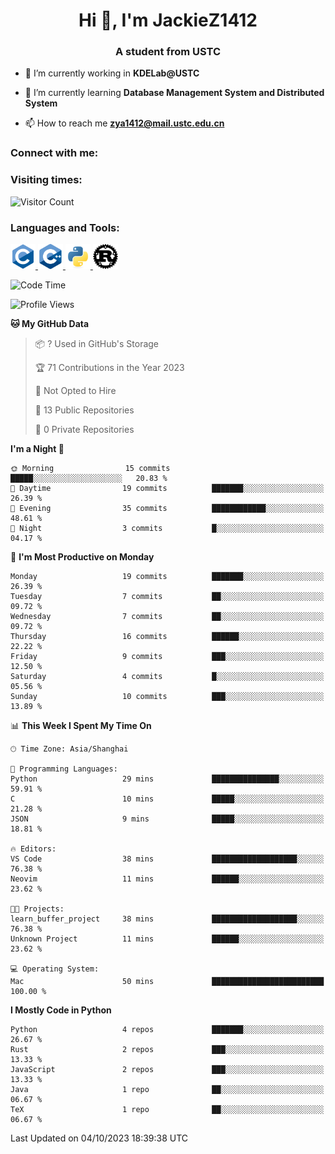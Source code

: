 <h1 align="center">Hi 👋, I'm JackieZ1412</h1>
<h3 align="center">A student from USTC</h3>

- 🔭 I’m currently working in **KDELab@USTC**

- 🌱 I’m currently learning **Database Management System and Distributed System**

- 📫 How to reach me **zya1412@mail.ustc.edu.cn**

<h3 align="left">Connect with me:</h3>
<p align="left">
</p>

<h3 align="left">Visiting times:</h3>
<p align="left">
</p>

![Visitor Count](https://profile-counter.glitch.me/Christmas/count.svg)

<h3 align="left">Languages and Tools:</h3>
<p align="left"> <a href="https://www.cprogramming.com/" target="_blank" rel="noreferrer"> <img src="https://raw.githubusercontent.com/devicons/devicon/master/icons/c/c-original.svg" alt="c" width="40" height="40"/> </a> <a href="https://www.w3schools.com/cpp/" target="_blank" rel="noreferrer"> <img src="https://raw.githubusercontent.com/devicons/devicon/master/icons/cplusplus/cplusplus-original.svg" alt="cplusplus" width="40" height="40"/> </a> <a href="https://www.python.org" target="_blank" rel="noreferrer"> <img src="https://raw.githubusercontent.com/devicons/devicon/master/icons/python/python-original.svg" alt="python" width="40" height="40"/> </a> <a href="https://www.rust-lang.org" target="_blank" rel="noreferrer"> <img src="https://raw.githubusercontent.com/devicons/devicon/master/icons/rust/rust-plain.svg" alt="rust" width="40" height="40"/> </a> </p>



<!--START_SECTION:waka-->
![Code Time](http://img.shields.io/badge/Code%20Time-530%20hrs%206%20mins-blue)

![Profile Views](http://img.shields.io/badge/Profile%20Views-0-blue)

**🐱 My GitHub Data** 

> 📦 ? Used in GitHub's Storage 
 > 
> 🏆 71 Contributions in the Year 2023
 > 
> 🚫 Not Opted to Hire
 > 
> 📜 13 Public Repositories 
 > 
> 🔑 0 Private Repositories 
 > 
**I'm a Night 🦉** 

```text
🌞 Morning                15 commits          █████░░░░░░░░░░░░░░░░░░░░   20.83 % 
🌆 Daytime                19 commits          ███████░░░░░░░░░░░░░░░░░░   26.39 % 
🌃 Evening                35 commits          ████████████░░░░░░░░░░░░░   48.61 % 
🌙 Night                  3 commits           █░░░░░░░░░░░░░░░░░░░░░░░░   04.17 % 
```
📅 **I'm Most Productive on Monday** 

```text
Monday                   19 commits          ███████░░░░░░░░░░░░░░░░░░   26.39 % 
Tuesday                  7 commits           ██░░░░░░░░░░░░░░░░░░░░░░░   09.72 % 
Wednesday                7 commits           ██░░░░░░░░░░░░░░░░░░░░░░░   09.72 % 
Thursday                 16 commits          ██████░░░░░░░░░░░░░░░░░░░   22.22 % 
Friday                   9 commits           ███░░░░░░░░░░░░░░░░░░░░░░   12.50 % 
Saturday                 4 commits           █░░░░░░░░░░░░░░░░░░░░░░░░   05.56 % 
Sunday                   10 commits          ███░░░░░░░░░░░░░░░░░░░░░░   13.89 % 
```


📊 **This Week I Spent My Time On** 

```text
🕑︎ Time Zone: Asia/Shanghai

💬 Programming Languages: 
Python                   29 mins             ███████████████░░░░░░░░░░   59.91 % 
C                        10 mins             █████░░░░░░░░░░░░░░░░░░░░   21.28 % 
JSON                     9 mins              █████░░░░░░░░░░░░░░░░░░░░   18.81 % 

🔥 Editors: 
VS Code                  38 mins             ███████████████████░░░░░░   76.38 % 
Neovim                   11 mins             ██████░░░░░░░░░░░░░░░░░░░   23.62 % 

🐱‍💻 Projects: 
learn_buffer_project     38 mins             ███████████████████░░░░░░   76.38 % 
Unknown Project          11 mins             ██████░░░░░░░░░░░░░░░░░░░   23.62 % 

💻 Operating System: 
Mac                      50 mins             █████████████████████████   100.00 % 
```

**I Mostly Code in Python** 

```text
Python                   4 repos             ███████░░░░░░░░░░░░░░░░░░   26.67 % 
Rust                     2 repos             ███░░░░░░░░░░░░░░░░░░░░░░   13.33 % 
JavaScript               2 repos             ███░░░░░░░░░░░░░░░░░░░░░░   13.33 % 
Java                     1 repo              ██░░░░░░░░░░░░░░░░░░░░░░░   06.67 % 
TeX                      1 repo              ██░░░░░░░░░░░░░░░░░░░░░░░   06.67 % 
```




 Last Updated on 04/10/2023 18:39:38 UTC
<!--END_SECTION:waka-->
